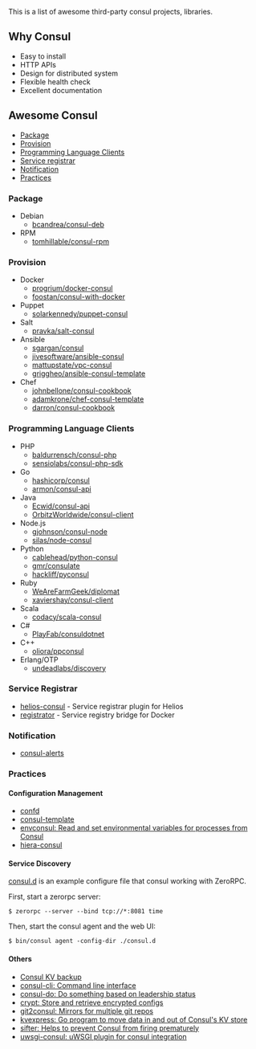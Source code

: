 
This is a list of awesome third-party consul projects, libraries.

## Why Consul

+ Easy to install
+ HTTP APIs
+ Design for distributed system
+ Flexible health check
+ Excellent documentation

## Awesome Consul

+ [Package](#Package)
+ [Provision](#provision)
+ [Programming Language Clients](#programming-language-clients)
+ [Service registrar](#Service-registrar)
+ [Notification](#notification)
+ [Practices](#practices)


### Package

+ Debian
    + [bcandrea/consul-deb](https://github.com/bcandrea/consul-deb)
+ RPM
    + [tomhillable/consul-rpm](https://github.com/tomhillable/consul-rpm)

### Provision

+ Docker
    + [progrium/docker-consul](https://github.com/progrium/docker-consul)
    + [foostan/consul-with-docker](https://github.com/foostan/consul-with-docker)
+ Puppet
    + [solarkennedy/puppet-consul](https://github.com/solarkennedy/puppet-consul)
+ Salt
    + [pravka/salt-consul](https://github.com/pravka/salt-consul)
+ Ansible
    + [sgargan/consul](https://github.com/sgargan/consul)
    + [jivesoftware/ansible-consul](https://github.com/jivesoftware/ansible-consul)
    + [mattupstate/vpc-consul](https://github.com/mattupstate/vpc-consul)
    + [griggheo/ansible-consul-template](https://github.com/griggheo/ansible-consul-template)
+ Chef
    + [johnbellone/consul-cookbook](https://github.com/johnbellone/consul-cookbook)
    + [adamkrone/chef-consul-template](https://github.com/adamkrone/chef-consul-template)
    + [darron/consul-cookbook](https://github.com/darron/consul-cookbook)


### Programming Language Clients

+ PHP
    + [baldurrensch/consul-php](https://github.com/baldurrensch/consul-php)
    + [sensiolabs/consul-php-sdk](https://github.com/sensiolabs/consul-php-sdk)
+ Go
    + [hashicorp/consul](https://github.com/hashicorp/consul)
    + [armon/consul-api](https://github.com/armon/consul-api)
+ Java
    + [Ecwid/consul-api](https://github.com/Ecwid/consul-api)
    + [OrbitzWorldwide/consul-client](https://github.com/OrbitzWorldwide/consul-client)
+ Node.js
    + [gjohnson/consul-node](https://github.com/gjohnson/consul-node)
    + [silas/node-consul](https://github.com/silas/node-consul)
+ Python
    + [cablehead/python-consul](https://github.com/cablehead/python-consul)
    + [gmr/consulate](https://github.com/gmr/consulate)
    + [hackliff/pyconsul](https://github.com/hackliff/pyconsul)
+ Ruby
    + [WeAreFarmGeek/diplomat](https://github.com/WeAreFarmGeek/diplomat)
    + [xaviershay/consul-client](https://github.com/xaviershay/consul-client)
+ Scala
    + [codacy/scala-consul](https://github.com/codacy/scala-consul)
+ C#
    + [PlayFab/consuldotnet](https://github.com/PlayFab/consuldotnet)
+ C++
    + [oliora/ppconsul](https://github.com/oliora/ppconsul)
+ Erlang/OTP
    + [undeadlabs/discovery](https://github.com/undeadlabs/discovery)

### Service Registrar

+ [helios-consul](https://github.com/SVT/helios-consul) - Service registrar plugin for Helios
+ [registrator](https://github.com/gliderlabs/registrator) - Service registry bridge for Docker

### Notification

+ [consul-alerts](https://github.com/AcalephStorage/consul-alerts)

### Practices

#### Configuration Management

+ [confd](https://github.com/kelseyhightower/confd)
+ [consul-template](https://github.com/hashicorp/consul-template)
+ [envconsul: Read and set environmental variables for processes from Consul](https://github.com/hashicorp/envconsul)
+ [hiera-consul](https://github.com/lynxman/hiera-consul)

#### Service Discovery

[consul.d](consul.d) is an example configure file that consul working with ZeroRPC.

First, start a zerorpc server:

```
$ zerorpc --server --bind tcp://*:8081 time
```

Then, start the consul agent and the web UI:

```
$ bin/consul agent -config-dir ./consul.d
```

#### Others

+ [Consul KV backup](https://github.com/kailunshi/consul-backup)
+ [consul-cli: Command line interface](https://github.com/CiscoCloud/consul-cli)
+ [consul-do: Do something based on leadership status](https://github.com/zeroXten/consul-do)
+ [crypt: Store and retrieve encrypted configs](https://github.com/xordataexchange/crypt)
+ [git2consul: Mirrors for multiple git repos](https://github.com/Cimpress-MCP/git2consul)
+ [kvexpress: Go program to move data in and out of Consul's KV store](https://github.com/DataDog/kvexpress)
+ [sifter: Helps to prevent Consul from firing prematurely](https://github.com/darron/sifter)
+ [uwsgi-consul: uWSGI plugin for consul integration](https://github.com/unbit/uwsgi-consul)

